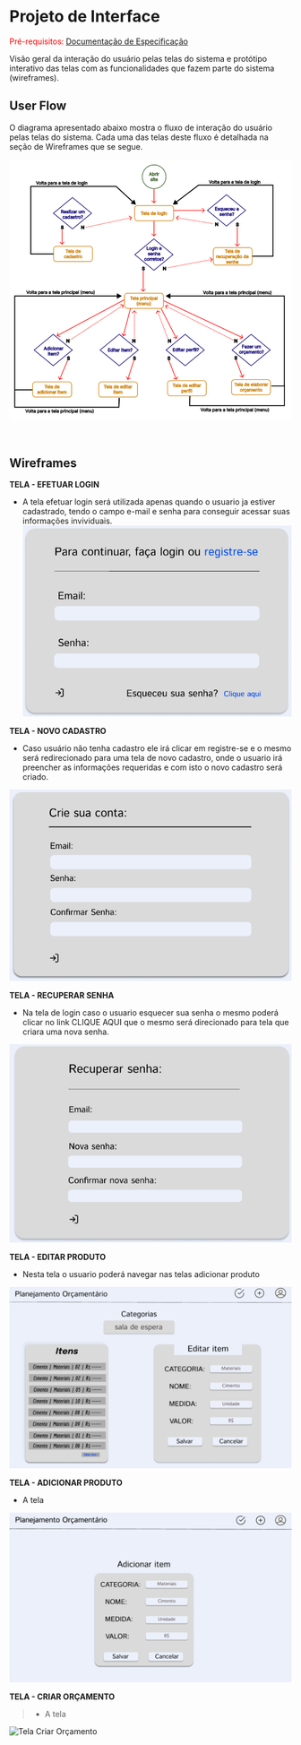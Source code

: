 
# Projeto de Interface

<span style="color:red">Pré-requisitos: <a href="2-Especificação do Projeto.md"> Documentação de Especificação</a></span>

Visão geral da interação do usuário pelas telas do sistema e protótipo interativo das telas com as funcionalidades que fazem parte do sistema (wireframes).


## User Flow

O diagrama apresentado abaixo mostra o fluxo de interação do usuário pelas telas do sistema. Cada uma das telas deste fluxo é detalhada na seção de Wireframes que se segue.

![Exemplo de UserFlow](img/userflow.png)

<br />

## Wireframes


**TELA - EFETUAR LOGIN**
- A tela efetuar login será utilizada apenas quando o usuario ja estiver cadastrado, tendo o campo e-mail e senha para conseguir acessar suas informações invividuais.  
![Tela Login](https://github.com/ICEI-PUC-Minas-PMV-ADS/pmv-ads-2022-2-e1-proj-web-t7-planejamento-orcamentario/blob/main/docs/img/TelaLogin.png)
 
 
 **TELA - NOVO CADASTRO**
 - Caso usuário não tenha cadastro ele irá clicar em registre-se e o mesmo será redirecionado para uma tela de novo cadastro, onde o usuario irá preencher as informações requeridas e com isto o novo cadastro será criado.
 
 ![Tela Novo Cadastro](https://github.com/ICEI-PUC-Minas-PMV-ADS/pmv-ads-2022-2-e1-proj-web-t7-planejamento-orcamentario/blob/main/docs/img/TelaCadastro.png)
 
 
 **TELA - RECUPERAR SENHA**
- Na tela de login caso o usuario esquecer sua senha o mesmo poderá clicar no link CLIQUE AQUI que o mesmo será direcionado para tela que criara uma nova senha.
 
![Tela Recuperar Senha](https://github.com/ICEI-PUC-Minas-PMV-ADS/pmv-ads-2022-2-e1-proj-web-t7-planejamento-orcamentario/blob/main/docs/img/TelaRecuperaSenha.png)


**TELA - EDITAR PRODUTO**
- Nesta tela o usuario poderá navegar nas telas adicionar produto

![Tela Editar Produto](https://github.com/ICEI-PUC-Minas-PMV-ADS/pmv-ads-2022-2-e1-proj-web-t7-planejamento-orcamentario/blob/main/docs/img/TelaEditar.png)


**TELA - ADICIONAR PRODUTO**
- A tela

![Tela Adicionar Produto](https://github.com/ICEI-PUC-Minas-PMV-ADS/pmv-ads-2022-2-e1-proj-web-t7-planejamento-orcamentario/blob/main/docs/img/TelaAdicionar.png)


**TELA - CRIAR ORÇAMENTO**
> - A tela

![Tela Criar Orçamento](https://github.com/ICEI-PUC-Minas-PMV-ADS/pmv-ads-2022-2-e1-proj-web-t7-planejamento-orcamentario/blob/main/docs/img/TelaOrçamento.png)


